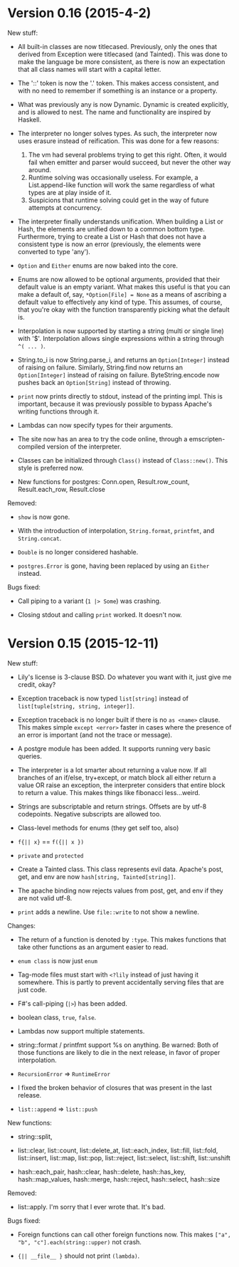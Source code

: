 Version 0.16 (2015-4-2)
=======================

New stuff:

* All built-in classes are now titlecased. Previously, only the ones
  that derived from Exception were titlecased (and Tainted). This was
  done to make the language be more consistent, as there is now an
  expectation that all class names will start with a capital letter.

* The '::' token is now the '.' token. This makes access consistent,
  and with no need to remember if something is an instance or a
  property.

* What was previously any is now Dynamic. Dynamic is created
  explicitly, and is allowed to nest. The name and functionality are
  inspired by Haskell.

* The interpreter no longer solves types. As such, the interpreter now
  uses erasure instead of reification. This was done for a few
  reasons:
  1. The vm had several problems trying to get this right. Often, it
  would fail when emitter and parser would succeed, but never the
  other way around.
  2. Runtime solving was occasionally useless. For example, a
  List.append-like function will work the same regardless of what
  types are at play inside of it.
  3. Suspicions that runtime solving could get in the way of future
  attempts at concurrency.

* The interpreter finally understands unification. When building a
  List or Hash, the elements are unified down to a common bottom type.
  Furthermore, trying to create a List or Hash that does not have a
  consistent type is now an error (previously, the elements were
  converted to type 'any').

* `Option` and `Either` enums are now baked into the core.

* Enums are now allowed to be optional arguments, provided that their
  default value is an empty variant. What makes this useful is that
  you can make a default of, say, `*Option[File] = None` as a means of
  ascribing a default value to effectively any kind of type. This
  assumes, of course, that you're okay with the function transparently
  picking what the default is.

* Interpolation is now supported by starting a string (multi or single
  line) with '$'. Interpolation allows single expressions within a
  string through `^( ... )`.

* String.to_i is now String.parse_i, and returns an `Option[Integer]`
  instead of raising on failure. Similarly, String.find now returns an
  `Option[Integer]` instead of raising on failure. ByteString.encode
  now pushes back an `Option[String]` instead of throwing.

* `print` now prints directly to stdout, instead of the printing impl.
  This is important, because it was previously possible to bypass
  Apache's writing functions through it.

* Lambdas can now specify types for their arguments.

* The site now has an area to try the code online, through a
  emscripten-compiled version of the interpreter.

* Classes can be initialized through `Class()` instead of
  `Class::new()`. This style is preferred now.

* New functions for postgres: Conn.open, Result.row_count,
  Result.each_row, Result.close

Removed:

* `show` is now gone.

* With the introduction of interpolation, `String.format`, `printfmt`,
  and `String.concat`.

* `Double` is no longer considered hashable.

* `postgres.Error` is gone, having been replaced by using an `Either`
  instead.

Bugs fixed:

* Call piping to a variant (`1 |> Some`) was crashing.

* Closing stdout and calling `print` worked. It doesn't now.

Version 0.15 (2015-12-11)
=========================

New stuff:

* Lily's license is 3-clause BSD. Do whatever you want with it, just
  give me credit, okay?

* Exception traceback is now typed `list[string]` instead of
  `list[tuple[string, string, integer]]`.

* Exception traceback is no longer built if there is no `as <name>`
  clause. This makes simple `except <error>` faster in cases where the
  presence of an error is important (and not the trace or message).

* A postgre module has been added. It supports running very basic
  queries.

* The interpreter is a lot smarter about returning a value now. If
  all branches of an if/else, try+except, or match block all either
  return a value OR raise an exception, the interpreter considers
  that entire block to return a value. This makes things like
  fibonacci less...weird.

* Strings are subscriptable and return strings. Offsets are by utf-8
  codepoints. Negative subscripts are allowed too.

* Class-level methods for enums (they get self too, also)

* `f{|| x}` == `f({|| x })`

* `private` and `protected`

* Create a Tainted class. This class represents evil data. Apache's
  post, get, and env are now `hash[string, Tainted[string]]`.

* The apache binding now rejects values from post, get, and env if
  they are not valid utf-8.

* `print` adds a newline. Use `file::write` to not show a newline.

Changes:

* The return of a function is denoted by `:type`. This makes functions
  that take other functions as an argument easier to read.

* `enum class` is now just `enum`

* Tag-mode files must start with `<?lily` instead of just having it
  somewhere. This is partly to prevent accidentally serving files that
  are just code.

* F#'s call-piping (`|>`) has been added.

* boolean class, `true`, `false`.

* Lambdas now support multiple statements.

* string::format / printfmt support %s on anything. Be warned: Both of
  those functions are likely to die in the next release, in favor of
  proper interpolation.

* `RecursionError` => `RuntimeError`

* I fixed the broken behavior of closures that was present in the last
  release.

* `list::append` => `list::push`

New functions:

* string::split, 

* list::clear, list::count, list::delete_at, list::each_index,
  list::fill, list::fold, list::insert, list::map, list::pop,
  list::reject, list::select, list::shift, list::unshift

* hash::each_pair, hash::clear, hash::delete, hash::has_key,
  hash::map_values, hash::merge, hash::reject, hash::select,
  hash::size

Removed:

* list::apply. I'm sorry that I ever wrote that. It's bad.

Bugs fixed:

* Foreign functions can call other foreign functions now. This makes
  `["a", "b", "c"].each(string::upper)` not crash.

* `{|| __file__ }` should not print `(lambda)`.
